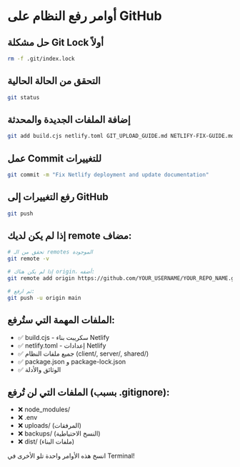 # أوامر رفع النظام على GitHub

## حل مشكلة Git Lock أولاً
```bash
rm -f .git/index.lock
```

## التحقق من الحالة الحالية
```bash
git status
```

## إضافة الملفات الجديدة والمحدثة
```bash
git add build.cjs netlify.toml GIT_UPLOAD_GUIDE.md NETLIFY-FIX-GUIDE.md replit.md
```

## عمل Commit للتغييرات
```bash
git commit -m "Fix Netlify deployment and update documentation"
```

## رفع التغييرات إلى GitHub
```bash
git push
```

## إذا لم يكن لديك remote مضاف:
```bash
# تحقق من الـ remotes الموجودة
git remote -v

# إذا لم يكن هناك origin، أضفه:
git remote add origin https://github.com/YOUR_USERNAME/YOUR_REPO_NAME.git

# ثم ارفع:
git push -u origin main
```

## الملفات المهمة التي ستُرفع:
- ✅ build.cjs - سكريبت بناء Netlify
- ✅ netlify.toml - إعدادات Netlify
- ✅ جميع ملفات النظام (client/, server/, shared/)
- ✅ package.json و package-lock.json
- ✅ الوثائق والأدلة

## الملفات التي لن تُرفع (بسبب .gitignore):
- ❌ node_modules/
- ❌ .env
- ❌ uploads/ (المرفقات)
- ❌ backups/ (النسخ الاحتياطية)
- ❌ dist/ (ملفات البناء)

انسخ هذه الأوامر واحدة تلو الأخرى في Terminal!